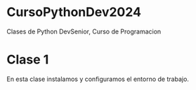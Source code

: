 # CursoPythonDev2024
Clases de Python DevSenior, Curso de Programacion 

# Clase 1

En esta clase instalamos y configuramos el entorno de trabajo.